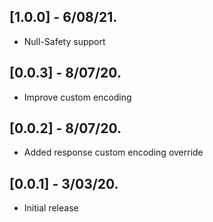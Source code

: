 ## [1.0.0] - 6/08/21.
* Null-Safety support
## [0.0.3] - 8/07/20.

* Improve custom encoding

## [0.0.2] - 8/07/20.

* Added response custom encoding override

## [0.0.1] - 3/03/20.

* Initial release
